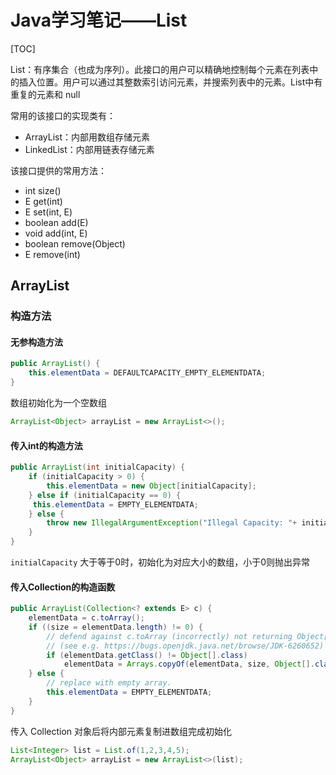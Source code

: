 # Java学习笔记——List

[TOC]

List：有序集合（也成为序列）。此接口的用户可以精确地控制每个元素在列表中的插入位置。用户可以通过其整数索引访问元素，并搜索列表中的元素。List中有重复的元素和 null

常用的该接口的实现类有：

- ArrayList：内部用数组存储元素
- LinkedList：内部用链表存储元素

该接口提供的常用方法：

- int size() 
- E get(int) 
- E set(int, E) 
- boolean add(E)
- void add(int, E)
- boolean remove(Object)
- E remove(int)

## ArrayList

### 构造方法

#### 无参构造方法

```java
public ArrayList() {
	this.elementData = DEFAULTCAPACITY_EMPTY_ELEMENTDATA;
}
```

数组初始化为一个空数组

```java
ArrayList<Object> arrayList = new ArrayList<>();
```

#### 传入int的构造方法

```java
public ArrayList(int initialCapacity) {
	if (initialCapacity > 0) {
    	this.elementData = new Object[initialCapacity];
	} else if (initialCapacity == 0) {
   	 this.elementData = EMPTY_ELEMENTDATA;
	} else {
    	throw new IllegalArgumentException("Illegal Capacity: "+ initialCapacity);
	}
}
```

`initialCapacity` 大于等于0时，初始化为对应大小的数组，小于0则抛出异常

#### 传入Collection的构造函数

```java
public ArrayList(Collection<? extends E> c) {
    elementData = c.toArray();
    if ((size = elementData.length) != 0) {
        // defend against c.toArray (incorrectly) not returning Object[]
        // (see e.g. https://bugs.openjdk.java.net/browse/JDK-6260652)
        if (elementData.getClass() != Object[].class)
            elementData = Arrays.copyOf(elementData, size, Object[].class);
    } else {
        // replace with empty array.
        this.elementData = EMPTY_ELEMENTDATA;
    }
}
```

传入 Collection 对象后将内部元素复制进数组完成初始化

```java
List<Integer> list = List.of(1,2,3,4,5);
ArrayList<Object> arrayList = new ArrayList<>(list);
```

